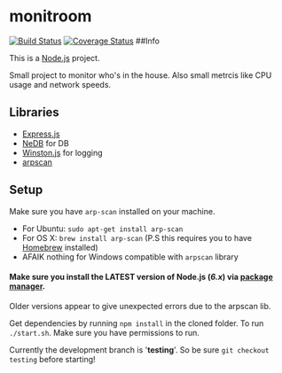 # monitroom
[![Build Status](https://travis-ci.org/filipay/monitroom.svg?branch=master)](https://travis-ci.org/filipay/monitroom)
[![Coverage Status](https://coveralls.io/repos/github/filipay/monitroom/badge.svg?branch=master)](https://coveralls.io/github/filipay/monitroom?branch=master)
##Info

This is a [Node.js](https://nodejs.org/) project.

Small project to monitor who's in the house. Also small metrcis like CPU usage and network speeds.

## Libraries

* [Express.js](https://expressjs.com/)
* [NeDB](https://github.com/louischatriot/nedb) for DB
* [Winston.js](https://github.com/winstonjs/winston) for logging
* [arpscan](https://github.com/goliatone/arpscan)

## Setup
Make sure you have `arp-scan` installed on your machine.

* For Ubuntu: `sudo apt-get install arp-scan`
* For OS X: `brew install arp-scan` (P.S this requires you to have [Homebrew](http://brew.sh/) installed)
* AFAIK nothing for Windows compatible with `arpscan` library


#### Make sure you install the LATEST version of Node.js (*6.x*) via [package manager](https://nodejs.org/en/download/package-manager/). 

Older versions appear to give unexpected errors due to the arpscan lib. 

Get dependencies by running `npm install` in the cloned folder.
To run `./start.sh`. Make sure you have permissions to run.

Currently the development branch is '**testing**'. So be sure `git checkout testing` before starting! 
